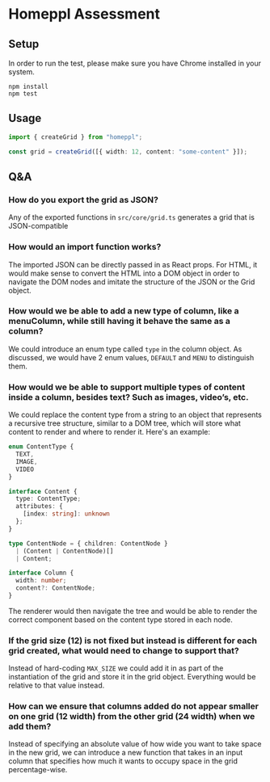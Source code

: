 # Homeppl Assessment

## Setup

In order to run the test, please make sure you have Chrome installed in your system.

```
npm install
npm test
```

## Usage

```ts
import { createGrid } from "homeppl";

const grid = createGrid([{ width: 12, content: "some-content" }]);
```

## Q&A

### How do you export the grid as JSON?

Any of the exported functions in `src/core/grid.ts` generates a grid that is JSON-compatible

### How would an import function works?

The imported JSON can be directly passed in as React props. For HTML, it would make sense to convert the HTML into a DOM object in order to navigate the DOM nodes and imitate the structure of the JSON or the Grid object.

### How would we be able to add a new type of column, like a ​menuColumn​, while still having it behave the same as a column?

We could introduce an enum type called `type` in the column object. As discussed, we would have 2 enum values, `DEFAULT` and `MENU` to distinguish them.

### How would we be able to support multiple types of content inside a column, besides text? Such as images, video’s, etc.

We could replace the content type from a string to an object that represents a recursive tree structure, similar to a DOM tree, which will store what content to render and where to render it. Here's an example:

```ts
enum ContentType {
  TEXT,
  IMAGE,
  VIDEO
}

interface Content {
  type: ContentType;
  attributes: {
    [index: string]: unknown
  };
}

type ContentNode = { children: ContentNode } 
  | (Content | ContentNode)[] 
  | Content;

interface Column {
  width: number;
  content?: ContentNode;
}
```

The renderer would then navigate the tree and would be able to render the correct component based on the content type stored in each node.

### If the grid size (12) is not fixed but instead is different for each grid created, what would need to change to support that?

Instead of hard-coding `MAX_SIZE` we could add it in as part of the instantiation of the grid and store it in the grid object. Everything would be relative to that value instead.

### How can we ensure that columns added do not appear smaller on one grid (12 width) from the other grid (24 width) when we add them?

Instead of specifying an absolute value of how wide you want to take space in the new grid, we can introduce a new function that takes in an input column that specifies how much it wants to occupy space in the grid percentage-wise.
